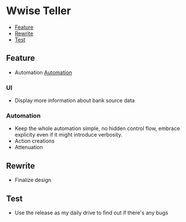 # Wwise Teller

- [Feature](wwise-teller#Feature)
- [Rewrite](wwise-teller#Rewrite)
- [Test](wwise-teller#Test)

## Feature

- Automation [Automation](wwise-teller#Automation)

### UI

- Display more information about bank source data

### Automation

- Keep the whole automation simple, no hidden control flow, embrace explicity even if it might
introduce verbosity.
- Action creations
- Attenuation

## Rewrite

- Finalize design

## Test

- Use the release as my daily drive to find out if there's any bugs
